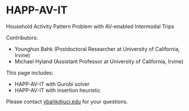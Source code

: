 # HAPP-AV-IT
Household Activity Pattern Problem with AV-enabled Intermodal Trips

Contributors:
- Younghun Bahk (Postdoctoral Researcher at University of California, Irvine)
- Michael Hyland (Assistant Professor at University of California, Irvine)

This page includes:
- HAPP-AV-IT with Gurobi solver
- HAPP-AV-IT with insertion heuristic

Please contact ybahk@uci.edu for your questions.

